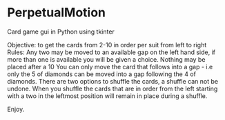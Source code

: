 # PerpetualMotion
Card game gui in Python using tkinter

Objective: to get the cards from 2-10 in order per suit from left to right
Rules: 
  Any two may be moved to an available gap on the left hand side, if more than one is available you will be given a choice.
  Nothing may be placed after a 10
  You can only move the card that follows into a gap - i.e only the 5 of diamonds can be moved into a gap following the 4 of diamonds.
  There are two options to shuffle the cards, a shuffle can not be undone.
  When you shuffle the cards that are in order from the left starting with a two in the leftmost position will remain in place during a shuffle.

  Enjoy.

